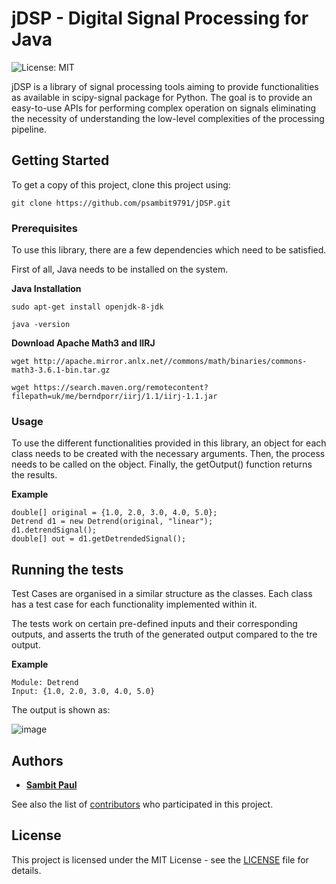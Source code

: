 jDSP - Digital Signal Processing for Java
==========================================

![License: MIT](https://img.shields.io/badge/License-MIT-yellow.svg)

jDSP is a library of signal processing tools aiming to provide functionalities as available in scipy-signal package for 
Python. The goal is to provide an easy-to-use APIs for performing complex operation on signals eliminating the necessity of
understanding the low-level complexities of the processing pipeline.

## Getting Started

To get a copy of this project, clone this project using:

```
git clone https://github.com/psambit9791/jDSP.git
```

### Prerequisites

To use this library, there are a few dependencies which need to be satisfied.

First of all, Java needs to be installed on the system.

**Java Installation**
```
sudo apt-get install openjdk-8-jdk

java -version
```

**Download Apache Math3 and IIRJ**
```
wget http://apache.mirror.anlx.net//commons/math/binaries/commons-math3-3.6.1-bin.tar.gz

wget https://search.maven.org/remotecontent?filepath=uk/me/berndporr/iirj/1.1/iirj-1.1.jar
```

### Usage

To use the different functionalities provided in this library, an object for each class needs to be created with the 
necessary arguments. Then, the process needs to be called on the object. Finally, the getOutput() function returns the
results.

**Example** 

```
double[] original = {1.0, 2.0, 3.0, 4.0, 5.0};
Detrend d1 = new Detrend(original, "linear");
d1.detrendSignal();
double[] out = d1.getDetrendedSignal();
```


## Running the tests

Test Cases are organised in a similar structure as the classes.
Each class has a test case for each functionality implemented within it.

The tests work on certain pre-defined inputs and their corresponding outputs, and asserts the truth of the 
generated output compared to the tre output.

**Example**
```
Module: Detrend
Input: {1.0, 2.0, 3.0, 4.0, 5.0}
```

The output is shown as:

![image](https://i.imgur.com/xHABTBM.png)

<!---
## Deployment

Add additional notes about how to deploy this on a live system

## Built With

* [Dropwizard](http://www.dropwizard.io/1.0.2/docs/) - The web framework used
* [Maven](https://maven.apache.org/) - Dependency Management
* [ROME](https://rometools.github.io/rome/) - Used to generate RSS Feeds

## Contributing

Please read [CONTRIBUTING.md](https://gist.github.com/PurpleBooth/b24679402957c63ec426) for details on our code of conduct, and the process for submitting pull requests to us.


## Versioning

We use [SemVer](http://semver.org/) for versioning. For the versions available, see the [tags on this repository](https://github.com/your/project/tags). 
--->

## Authors

* [**Sambit Paul**](https://github.com/psambit9791)

See also the list of [contributors](https://github.com/psambit9791/jDSP/contributors) who participated in this project.

## License

This project is licensed under the MIT License - see the [LICENSE](LICENSE) file for details.

